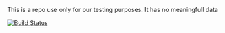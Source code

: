 This is a repo use only for our testing purposes. It has no meaningfull data

[![Build Status](http://ec2-54-187-225-81.us-west-2.compute.amazonaws.com:8080/buildStatus/icon?job=mvn-test)](http://ec2-54-187-225-81.us-west-2.compute.amazonaws.com:8080/buildStatus/icon?job=mvn-test)


